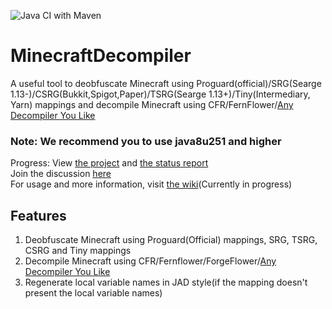 ![Java CI with Maven](https://github.com/MaxPixelStudios/MinecraftDecompiler/workflows/Java%20CI%20with%20Maven/badge.svg)
# MinecraftDecompiler
A useful tool to deobfuscate Minecraft using Proguard(official)/SRG(Searge 1.13-)/CSRG(Bukkit,Spigot,Paper)/TSRG(Searge 1.13+)/Tiny(Intermediary, Yarn) mappings and decompile Minecraft using CFR/FernFlower/[Any Decompiler You Like](https://github.com/MaxPixelStudios/MinecraftDecompiler/wiki#tutorial-about-decompiler)
### Note: We recommend you to use java8u251 and higher
Progress: View [the project](https://github.com/MaxPixelStudios/MinecraftDecompiler/projects/1) and [the status report](https://github.com/MaxPixelStudios/MinecraftDecompiler/discussions/11)  
Join the discussion [here](https://github.com/MaxPixelStudios/MinecraftDecompiler/discussions/9)  
For usage and more information, visit [the wiki](https://github.com/MaxPixelStudios/MinecraftDecompiler/wiki)(Currently in progress)
## Features
1. Deobfuscate Minecraft using Proguard(Official) mappings, SRG, TSRG, CSRG and Tiny mappings
2. Decompile Minecraft using CFR/Fernflower/ForgeFlower/[Any Decompiler You Like](https://github.com/MaxPixelStudios/MinecraftDecompiler/wiki#tutorial-about-decompiler)
3. Regenerate local variable names in JAD style(if the mapping doesn't present the local variable names)
